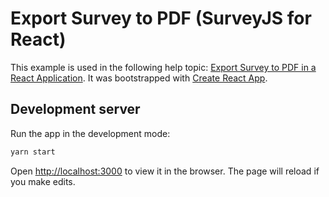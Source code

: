 # Export Survey to PDF (SurveyJS for React)

This example is used in the following help topic: [Export Survey to PDF in a React Application](https://surveyjs.io/Documentation/Pdf-Export?id=get-started-react). It was bootstrapped with [Create React App](https://github.com/facebook/create-react-app).

## Development server

Run the app in the development mode:

```cmd
yarn start
```

Open [http://localhost:3000](http://localhost:3000) to view it in the browser. The page will reload if you make edits.
